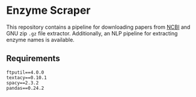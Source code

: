 # Enzyme Scraper

This repository contains a pipeline for downloading papers from [NCBI](https://www.ncbi.nlm.nih.gov) and GNU zip ```.gz``` file extractor. Additionally, an NLP pipeline for extracting enzyme names is available.

## Requirements

```
ftputil==4.0.0
textacy==0.10.1
spacy==2.3.2
pandas==0.24.2
```
